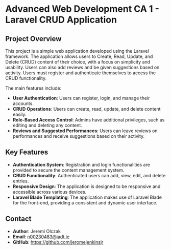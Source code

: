 # Advanced Web Development CA 1 - Laravel CRUD Application

## Project Overview

This project is a simple web application developed using the Laravel framework. The application allows users to Create, Read, Update, and Delete (CRUD) content of their choice, with a focus on simplicity and usability. Users can also add reviews and be given suggestions based on activity. Users must register and authenticate themselves to access the CRUD functionality.

The main features include:

- **User Authentication**: Users can register, login, and manage their accounts.
- **CRUD Operations**: Users can create, read, update, and delete content easily.
- **Role-Based Access Control**: Admins have additional privileges, such as editing and deleting any content.
- **Reviews and Suggested Performances**: Users can leave reviews on performances and receive suggestions based on their activity.

## Key Features

- **Authentication System**: Registration and login functionalities are provided to secure the content management system.
- **CRUD Functionality**: Authenticated users can add, view, edit, and delete entries.
- **Responsive Design**: The application is designed to be responsive and accessible across various devices.
- **Laravel Blade Templating**: The application makes use of Laravel Blade for the front-end, providing a consistent and dynamic user interface.

## Contact

- **Author**: Jeremi Olczak
- **Email**: n00230483@iadt.ie
- **GitHub**: https://github.com/jeromejenkinsjr
